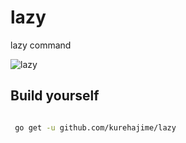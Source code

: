 # lazy
lazy command

![lazy](https://cloud.githubusercontent.com/assets/4569916/7476784/d819834e-f38a-11e4-84d2-0949ed7f7275.gif)



## Build yourself

```sh

 go get -u github.com/kurehajime/lazy

```
